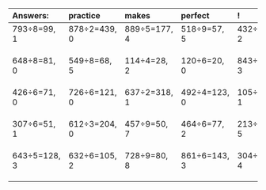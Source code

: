 | Answers: | practice | makes | perfect | ! |
| :--- | :--- | :--- | :--- | :--- |
| 793÷8=99, 1 | 878÷2=439, 0 | 889÷5=177, 4 | 518÷9=57, 5 | 432÷5=86, 2 | 
|   |   |   |   |   | 
|   |   |   |   |   | 
|   |   |   |   |   | 
| 648÷8=81, 0 | 549÷8=68, 5 | 114÷4=28, 2 | 120÷6=20, 0 | 843÷7=120, 3 | 
|   |   |   |   |   | 
|   |   |   |   |   | 
|   |   |   |   |   | 
| 426÷6=71, 0 | 726÷6=121, 0 | 637÷2=318, 1 | 492÷4=123, 0 | 105÷4=26, 1 | 
|   |   |   |   |   | 
|   |   |   |   |   | 
|   |   |   |   |   | 
| 307÷6=51, 1 | 612÷3=204, 0 | 457÷9=50, 7 | 464÷6=77, 2 | 213÷8=26, 5 | 
|   |   |   |   |   | 
|   |   |   |   |   | 
|   |   |   |   |   | 
| 643÷5=128, 3 | 632÷6=105, 2 | 728÷9=80, 8 | 861÷6=143, 3 | 304÷6=50, 4 | 
|   |   |   |   |   | 
|   |   |   |   |   | 
|   |   |   |   |   | 
